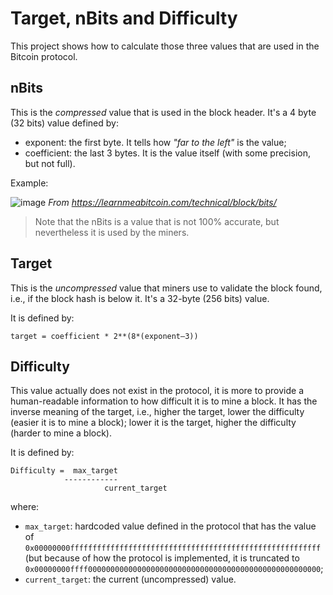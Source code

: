 # Target, nBits and Difficulty

This project shows how to calculate those three values that are used in the Bitcoin protocol.

## nBits

This is the _compressed_ value that is used in the block header. It's a 4 byte (32 bits) value defined by:

- exponent: the first byte. It tells how _"far to the left"_ is the value;
- coefficient: the last 3 bytes. It is the value itself (with some precision, but not full).

Example:

![image](https://github.com/Guilospanck/btc-target-bits-difficulty/assets/22435398/20f75082-b8e4-4958-98f8-1a911f11e77b)
_From https://learnmeabitcoin.com/technical/block/bits/_


> Note that the nBits is a value that is not 100% accurate, but nevertheless it is used by the miners.

## Target

This is the _uncompressed_ value that miners use to validate the block found, i.e., if the block hash is below it.
It's a 32-byte (256 bits) value.

It is defined by:

```
target = coefficient * 2**(8*(exponent–3))
```

## Difficulty

This value actually does not exist in the protocol, it is more to provide a human-readable information to how difficult it is
to mine a block. It has the inverse meaning of the target, i.e., higher the target, lower the difficulty (easier it is to mine
a block); lower it is the target, higher the difficulty (harder to mine a block).

It is defined by:

```
Difficulty =  max_target 
            ------------  
					 current_target            
```

where:

- `max_target`: hardcoded value defined in the protocol that has the value of `0x00000000ffffffffffffffffffffffffffffffffffffffffffffffffffffffff` (but because of how the protocol is implemented, it is truncated to `0x00000000ffff0000000000000000000000000000000000000000000000000000`;
- `current_target`: the current (uncompressed) value.
